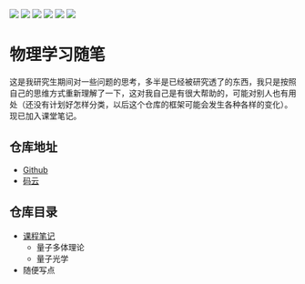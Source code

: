 ![](https://badgen.net/github/license/micromatch/micromatch) ![](https://img.shields.io/github/checks-status/balabalabalalaba/suibi/main) ![](https://img.shields.io/badge/Author-Xie-orange) ![](https://img.shields.io/badge/Topic-Physics-blue) ![](https://img.shields.io/github/commit-activity/m/balabalabalalaba/suibi/main?color=red) ![](https://img.shields.io/github/issues/balabalabalalaba/suibi) 

# 物理学习随笔

这是我研究生期间对一些问题的思考，多半是已经被研究透了的东西，我只是按照自己的思维方式重新理解了一下，这对我自己是有很大帮助的，可能对别人也有用处（还没有计划好怎样分类，以后这个仓库的框架可能会发生各种各样的变化）。现已加入课堂笔记。

## 仓库地址

- [Github](https://github.com/balabalabalalaba/suibi)
- [码云](https://gitee.com/cw_xie/informal-essay)

## 仓库目录

- [课程笔记](./课程笔记)
  - 量子多体理论
  - 量子光学
- 随便写点
